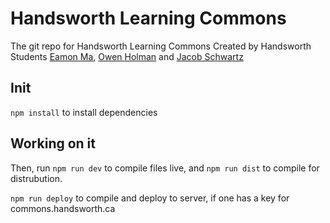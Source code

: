 # Handsworth Learning Commons
The git repo for Handsworth Learning Commons
Created by Handsworth Students [Eamon Ma](https://eamonma.com), [Owen Holman](https://owenholman.com/) and [Jacob Schwartz](https://jacob-schwartz.com)

## Init
`npm install` to install dependencies

## Working on it
Then, run `npm run dev` to compile files live, and `npm run dist` to compile for distrubution.

`npm run deploy` to compile and deploy to server, if one has a key for commons.handsworth.ca
